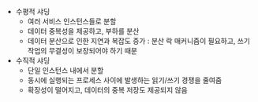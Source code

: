- 수평적 샤딩
  - 여러 서비스 인스턴스들로 분할
  - 데이터 중복성을 제공하고, 부하를 분산
  - 데이터 분산으로 인한 지연과 복잡도 증가 : 분산 락 매커니즘이 필요하고, 쓰기작업의 무결성이 보장되어야 하기 때문
- 수직적 샤딩
  - 단일 인스턴스 내에서 분할
  - 동시에 실행되는 프로세스 사이에 발생하는 읽기/쓰기 경쟁을 줄여줌
  - 확장성이 떨어지고, 데이터의 중복 저장도 제공되지 않음